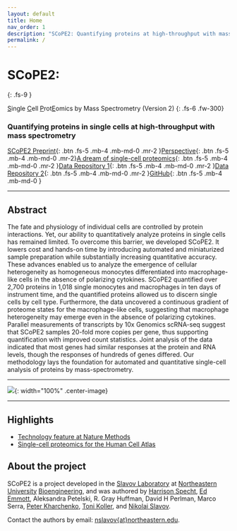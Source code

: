 ```yaml
---
layout: default
title: Home
nav_order: 1
description: "SCoPE2: Quantifying proteins at high-throughput with mass spectrometry; second generation SCoPE-MS"
permalink: /
---
```


# **SCoPE2**:

{: .fs-9 }

<u>S</u>ingle <u>C</u>ell <u>P</u>rot<u>E</u>omics by Mass Spectrometry (Version 2)
{: .fs-6 .fw-300}

### Quantifying proteins in single cells at high-throughput with mass spectrometry

[SCoPE2 Preprint](https://doi.org/10.1101/665307){: .btn .fs-5 .mb-4 .mb-md-0 .mr-2 }[Perspective](https://pubs.acs.org/doi/10.1021/acs.jproteome.8b00257){: .btn .fs-5 .mb-4 .mb-md-0 .mr-2}[A dream of single-cell proteomics](https://www.nature.com/articles/s41592-019-0540-6){: .btn .fs-5 .mb-4 .mb-md-0 .mr-2 }[Data Repository 1](ftp://massive.ucsd.edu/MSV000083945){: .btn .fs-5 .mb-4 .mb-md-0 .mr-2 }[Data Repository 2](ftp://massive.ucsd.edu/MSV000084660){: .btn .fs-5 .mb-4 .mb-md-0 .mr-2 }[GitHub](https://github.com/SlavovLab/SCoPE2/tree/master/code){: .btn .fs-5 .mb-4 .mb-md-0 }

------------

## Abstract

The fate and physiology of individual cells are controlled by protein interactions. Yet, our ability to quantitatively analyze proteins in single cells has remained limited. To overcome this barrier, we developed SCoPE2. It lowers cost and hands-on time by introducing automated and miniaturized sample preparation while substantially increasing quantitative accuracy. These advances enabled us to analyze the emergence of cellular heterogeneity as homogeneous monocytes differentiated into macrophage-like cells in the absence of polarizing cytokines. SCoPE2 quantified over 2,700 proteins in 1,018 single monocytes and macrophages in ten days of instrument time, and the quantified proteins allowed us to discern single cells by cell type. Furthermore, the data uncovered a continuous gradient of proteome states for the macrophage-like cells, suggesting that macrophage heterogeneity may emerge even in the absence of polarizing cytokines. Parallel measurements of transcripts by 10x Genomics scRNA-seq suggest that SCoPE2 samples 20-fold more copies per gene, thus supporting quantification with improved count statistics. Joint analysis of the data indicated that most genes had similar responses at the protein and RNA levels, though the responses of hundreds of genes differed. Our methodology lays the foundation for automated and quantitative single-cell analysis of proteins by mass-spectrometry.

------------

![]({{site.baseurl}}/assets/images/SCOPE2-ac.png){: width="100%" .center-image}

------------

## Highlights 
* [Technology feature at Nature Methods](https://www.nature.com/articles/s41592-019-0540-6)
* [Single-cell proteomics for the Human Cell Atlas ](https://news.northeastern.edu/2019/07/08/northeastern-university-proteomics-researcher-receives-grant-from-chan-zuckerberg-initiative-to-help-map-all-cells-in-the-human-body-to-better-understand-cancer-diabetes-and-other-diseases/)

## About the project

SCoPE2 is a project developed in the [Slavov Laboratory](http://slavovlab.net) at [Northeastern University](https://www.northeastern.edu/) [Bioengineering](http://www.bioe.neu.edu/), and was authored by [Harrison Specht](harrisonspecht.com), [Ed Emmott](http://edemmott.co.uk/), Aleksandra Petelski, R. Gray Huffman, David H Perlman, Marco Serra, [Peter Kharchenko](http://pklab.med.harvard.edu/), [Toni Koller](http://slavovlab.net/people.htm), and [Nikolai Slavov](http://www.bioe.neu.edu/people/slavov-nikolai).

Contact the authors by email: [nslavov\{at\}northeastern.edu](mailto:nslavov@northeastern.edu).

